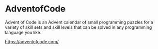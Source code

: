 # AdventofCode

Advent of Code is an Advent calendar of small programming puzzles for a variety of skill sets and skill levels that can be solved in any programming language you like. 

https://adventofcode.com/
